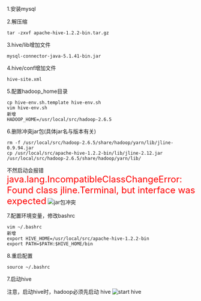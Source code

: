 1.安装mysql

2.解压缩

	tar -zxvf apache-hive-1.2.2-bin.tar.gz

3.hive/lib增加文件

	mysql-connector-java-5.1.41-bin.jar

4.hive/conf增加文件

	hive-site.xml

5.配置hadoop_home目录

	cp hive-env.sh.template hive-env.sh
	vim hive-env.sh
	新增
	HADOOP_HOME=/usr/local/src/hadoop-2.6.5

6.删除冲突jar包(具体jar名与版本有关)

	rm -f /usr/local/src/hadoop-2.6.5/share/hadoop/yarn/lib/jline-0.9.94.jar
	cp /usr/local/src/apache-hive-1.2.2-bin/lib/jline-2.12.jar /usr/local/src/hadoop-2.6.5/share/hadoop/yarn/lib/
不然启动会报错<font color=red size=5>java.lang.IncompatibleClassChangeError: Found class jline.Terminal, but interface was expected</font>
![jar包冲突](https://img-blog.csdnimg.cn/20200424215351920.png?x-oss-process=image/watermark,type_ZmFuZ3poZW5naGVpdGk,shadow_10,text_aHR0cHM6Ly9ibG9nLmNzZG4ubmV0L0FsYmVydExpYW5nenQ=,size_16,color_FFFFFF,t_70)

7.配置环境变量，修改bashrc

	vim ~/.bashrc
	新增
	export HIVE_HOME=/usr/local/src/apache-hive-1.2.2-bin
	export PATH=$PATH:$HIVE_HOME/bin

8.重启配置

	source ~/.bashrc

7.启动hive

注意，启动hive时，hadoop必须先启动
	hive
![start hive](https://img-blog.csdnimg.cn/20200424220354431.png?x-oss-process=image/watermark,type_ZmFuZ3poZW5naGVpdGk,shadow_10,text_aHR0cHM6Ly9ibG9nLmNzZG4ubmV0L0FsYmVydExpYW5nenQ=,size_16,color_FFFFFF,t_70)


